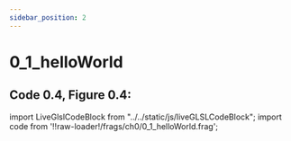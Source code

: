 ```yaml
---
sidebar_position: 2
---
```


# 0_1_helloWorld
## Code 0.4, Figure 0.4: 

import LiveGlslCodeBlock from "../../static/js/liveGLSLCodeBlock";
import code from '!!raw-loader!/frags/ch0/0_1_helloWorld.frag';

<LiveGlslCodeBlock fragName='0_1_helloWorld.frag' fragCode={code} />
